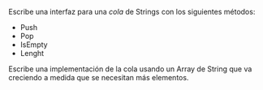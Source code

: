 Escribe una interfaz para una *cola* de Strings con los siguientes métodos: 

* Push
* Pop
* IsEmpty
* Lenght

Escribe una implementación de la cola usando un Array de String que va creciendo a medida que se necesitan más elementos. 